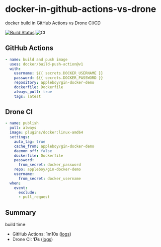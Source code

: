 # docker-in-github-actions-vs-drone

docker build in GitHub Actions vs Drone CI/CD

[![Build Status](https://cloud.drone.io/api/badges/go-training/docker-in-github-actions-vs-drone/status.svg)](https://cloud.drone.io/go-training/docker-in-github-actions-vs-drone)
![CI](https://github.com/go-training/docker-in-github-actions-vs-drone/workflows/CI/badge.svg)

## GitHub Actions

```yml
- name: build and push image
  uses: docker/build-push-action@v1
  with:
    username: ${{ secrets.DOCKER_USERNAME }}
    password: ${{ secrets.DOCKER_PASSWORD }}
    repository: appleboy/gin-docker-demo
    dockerfile: Dockerfile
    always_pull: true
    tags: latest
```

## Drone CI

```yml
- name: publish
  pull: always
  image: plugins/docker:linux-amd64
  settings:
    auto_tag: true
    cache_from: appleboy/gin-docker-demo
    daemon_off: false
    dockerfile: Dockerfile
    password:
      from_secret: docker_password
    repo: appleboy/gin-docker-demo
    username:
      from_secret: docker_username
  when:
    event:
      exclude:
      - pull_request
```

## Summary

build time

* GitHub Actions: 1m10s ([logs](https://github.com/go-training/docker-in-github-actions-vs-drone/runs/542876427?check_suite_focus=true))
* Drone CI: **17s** ([logs](https://cloud.drone.io/go-training/docker-in-github-actions-vs-drone/14/1/2))
